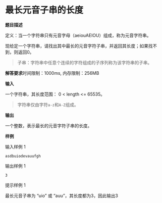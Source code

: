 # 最长元音子串的长度

**题目描述**

定义：当一个字符串只有元音字母（aeiouAEIOU）组成，称为元音字符串。

现给定一个字符串，请找出其中最长的元音字符子串，并返回其长度；如果找不到，则返回0。

>   子串：字符串中任意个连续的字符组成的子序列称为该字符串的子串。

**解答要求**时间限制：1000ms, 内存限制：256MB

**输入**

一个字符串，其长度范围： 0 < length <= 65535。

>   字符串仅由字符`a-z`和`A-Z`组成。

**输出**

一个整数，表示最长的元音字符子串的长度。

**样例**

输入样例 1

```
asdbuiodevauufgh
```

输出样例 1

```
3
```

提示样例 1

最长元音子串为 “uio” 或 “auu”，其长度都为3，因此输出3